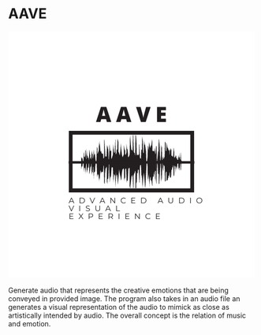 # AAVE

![alt text](./2.png)

Generate audio that represents the creative emotions that are being conveyed in provided image. The program also takes in an audio file an generates a visual representation of the audio to mimick as close as artistically intended by audio.  The overall concept is the relation of music and emotion.

